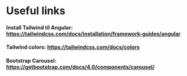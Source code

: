 # **Useful links**


#### Install Tailwind til Angular: https://tailwindcss.com/docs/installation/framework-guides/angular

#### Tailwind colors: https://tailwindcss.com/docs/colors

#### Bootstrap Carousel: https://getbootstrap.com/docs/4.0/components/carousel/

